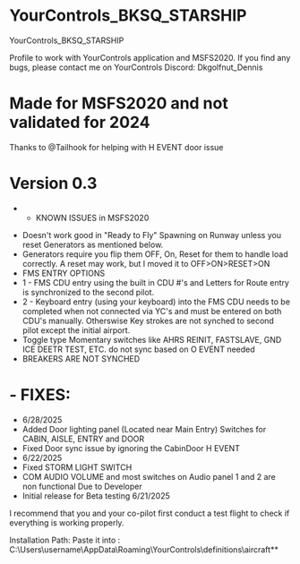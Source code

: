 # YourControls_BKSQ_STARSHIP
YourControls_BKSQ_STARSHIP

Profile to work with YourControls application and MSFS2020. If you find any bugs, please contact me on YourControls Discord: Dkgolfnut_Dennis

# Made for MSFS2020 and not validated for 2024
Thanks to @Tailhook for helping with H EVENT door issue

# Version 0.3
  * - KNOWN ISSUES in MSFS2020
  - Doesn't work good in "Ready to Fly" Spawning on Runway unless you reset Generators as mentioned below. 
  - Generators require you flip them OFF, On, Reset for them to handle load correctly. A reset may work, but I moved it to OFF>ON>RESET>ON
  - FMS ENTRY OPTIONS
   - 1 - FMS CDU entry using the built in CDU #'s and Letters for Route entry is synchronized to the second pilot.
   - 2 - Keyboard entry (using your keyboard) into the FMS CDU needs to be completed when not connected via YC's and must be entered on both CDU's manually. Otherswise Key strokes are not synched to second pilot except the initial airport. 
  - Toggle type Momentary switches like AHRS REINIT, FASTSLAVE, GND ICE DEETR TEST, ETC. do not sync based on O EVENT needed
  - BREAKERS ARE NOT SYNCHED

# - FIXES:
  - 6/28/2025
   - Added Door lighting panel (Located near Main Entry) Switches for CABIN, AISLE, ENTRY and DOOR
   - Fixed Door sync issue by ignoring the CabinDoor H EVENT
  - 6/22/2025
   - Fixed STORM LIGHT SWITCH
   - COM AUDIO VOLUME and most switches on Audio panel 1 and 2 are non functional Due to Developer
   - Initial release for Beta testing 6/21/2025

I recommend that you and your co-pilot first conduct a test flight to check if everything is working properly.

Installation Path: Paste it into : C:\Users\username\AppData\Roaming\YourControls\definitions\aircraft**
